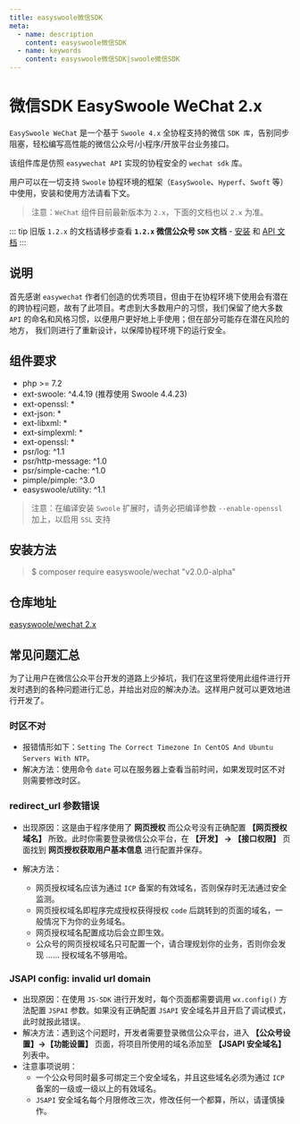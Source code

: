 ```yaml
---
title: easyswoole微信SDK
meta:
  - name: description
    content: easyswoole微信SDK
  - name: keywords
    content: easyswoole微信SDK|swoole微信SDK
---
```



# 微信SDK EasySwoole WeChat 2.x

`EasySwoole WeChat` 是一个基于 `Swoole 4.x` 全协程支持的微信 `SDK 库`，告别同步阻塞，轻松编写高性能的微信公众号/小程序/开放平台业务接口。

该组件库是仿照 `easywechat API` 实现的协程安全的 `wechat sdk` 库。

用户可以在一切支持 `Swoole` 协程环境的框架（`EasySwoole`、`Hyperf`、`Swoft` 等）中使用，安装和使用方法请看下文。

> 注意：`WeChat` 组件目前最新版本为 `2.x`，下面的文档也以 `2.x` 为准。

::: tip
  旧版 `1.2.x` 的文档请移步查看 **`1.2.x` 微信公众号 `SDK` 文档** - [安装](/Components/WeChat/install.md) 和 [API 文档](/Components/WeChat/officialAccount.md)
:::


## 说明

首先感谢 `easywechat` 作者们创造的优秀项目，但由于在协程环境下使用会有潜在的跨协程问题，故有了此项目。考虑到大多数用户的习惯，我们保留了绝大多数 `API` 的命名和风格习惯，以便用户更好地上手使用；但在部分可能存在潜在风险的地方， 我们则进行了重新设计，以保障协程环境下的运行安全。

## 组件要求

- php >= 7.2
- ext-swoole: ^4.4.19 (推荐使用 Swoole 4.4.23)
- ext-openssl: *
- ext-json: *
- ext-libxml: *
- ext-simplexml: *
- ext-openssl: *
- psr/log: ^1.1
- psr/http-message: ^1.0
- psr/simple-cache: ^1.0
- pimple/pimple: ^3.0
- easyswoole/utility: ^1.1

> 注意：在编译安装 `Swoole` 扩展时，请务必把编译参数 `--enable-openssl` 加上，以启用 `SSL` 支持

## 安装方法

> $ composer require easyswoole/wechat "v2.0.0-alpha"

## 仓库地址

[easyswoole/wechat 2.x](https://github.com/easy-swoole/wechat)

## 常见问题汇总

为了让用户在微信公众平台开发的道路上少掉坑，我们在这里将使用此组件进行开发时遇到的各种问题进行汇总，并给出对应的解决办法。这样用户就可以更效地进行开发了。

### 时区不对

- 报错情形如下：`Setting The Correct Timezone In CentOS And Ubuntu Servers With NTP`。
- 解决方法：使用命令 `date` 可以在服务器上查看当前时间，如果发现时区不对则需要修改时区。


### redirect_url 参数错误

- 出现原因：这是由于程序使用了 **网页授权** 而公众号没有正确配置 **【网页授权域名】** 所致。此时你需要登录微信公众平台，在 **【开发】 -> 【接口权限】** 页面找到 **网页授权获取用户基本信息** 进行配置并保存。

- 解决方法：
  - 网页授权域名应该为通过 `ICP` 备案的有效域名，否则保存时无法通过安全监测。
  - 网页授权域名即程序完成授权获得授权 `code` 后跳转到的页面的域名，一般情况下为你的业务域名。
  - 网页授权域名配置成功后会立即生效。
  - 公众号的网页授权域名只可配置一个，请合理规划你的业务，否则你会发现 …… 授权域名不够用哈。

### JSAPI config: invalid url domain

- 出现原因：在使用 `JS-SDK` 进行开发时，每个页面都需要调用 `wx.config()` 方法配置 `JSPAI` 参数。如果没有正确配置 `JSAPI` 安全域名并且开启了调试模式，此时就报此错误。
- 解决方法：遇到这个问题时，开发者需要登录微信公众平台，进入 **【公众号设置】->【功能设置】** 页面，将项目所使用的域名添加至 **【JSAPI 安全域名】** 列表中。
- 注意事项说明：
  - 一个公众号同时最多可绑定三个安全域名，并且这些域名必须为通过 `ICP` 备案的一级或一级以上的有效域名。
  - `JSAPI` 安全域名每个月限修改三次，修改任何一个都算，所以，请谨慎操作。